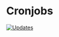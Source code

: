 # Cronjobs 

[![Updates](https://pyup.io/repos/github/lucasrcezimbra/cronjobs/shield.svg)](https://pyup.io/repos/github/lucasrcezimbra/cronjobs/)
